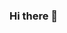 ### Hi there 👋

<!--
**fgcneto/fgcneto** is a ✨ _special_ ✨ repository because its `README.md` (this file) appears on your GitHub profile.

Here are some ideas to get you started:

- 🔭 I’m currently working on Web Systems Development
- 🌱 I’m currently learning Systems Analysis and Development - UFRN
- 💬 Ask me about Systems Development
- 📫 e-mail:fgcneto@gmail.com

<div align="center">
  <a href="https://github.com/fgcneto">
  <img height="180em" src="https://github-readme-stats.vercel.app/api?username=fgcneto&show_icons=true&theme=dark&include_all_commits=true&count_private=true"/>
  <img height="180em" src="https://github-readme-stats.vercel.app/api/top-langs/?username=fgcneto&layout=compact&langs_count=7&theme=dark"/>
</div>

-->

